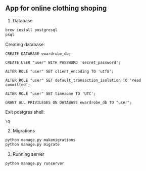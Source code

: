 ## App for online clothing shoping

1. Database
```bash
brew install postgresql
psql
```

Creating database:
```
CREATE DATABASE ewardrobe_db;

CREATE USER "user" WITH PASSWORD 'secret_password';

ALTER ROLE "user" SET client_encoding TO 'utf8';

ALTER ROLE "user" SET default_transaction_isolation TO 'read committed';

ALTER ROLE "user" SET timezone TO 'UTC';

GRANT ALL PRIVILEGES ON DATABASE ewardrobe_db TO "user";
```

Exit postgres shell:
```
\q
```

2. Migrations
```bash
python manage.py makemigrations
python manage.py migrate
```

3. Running server
```
python manage.py runserver
```
